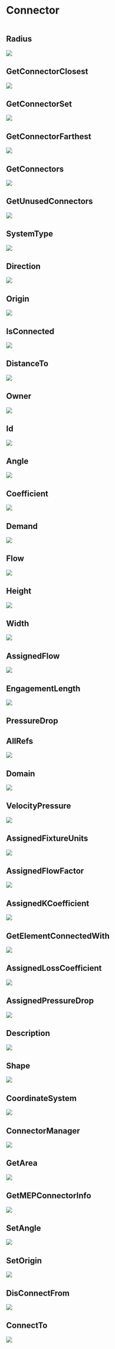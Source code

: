 # Connector


```{contents}
```

## Radius

![](dyn/pic/Connector.Radius.jpg)
## GetConnectorClosest

![](dyn/pic/Connector.GetConnectorClosest.jpg)
## GetConnectorSet

![](dyn/pic/Connector.GetConnectorSet.jpg)
## GetConnectorFarthest

![](dyn/pic/Connector.GetConnectorFarthest.jpg)
## GetConnectors

![](dyn/pic/Connector.GetConnectors.jpg)
## GetUnusedConnectors

![](dyn/pic/Connector.GetUnusedConnectors.jpg)
## SystemType

![](dyn/pic/Connector.SystemType.jpg)

## Direction

![](dyn/pic/Connector.Direction.jpg)
## Origin

![](dyn/pic/Connector.Origin.jpg)
## IsConnected

![](dyn/pic/Connector.IsConnected.jpg)
## DistanceTo

![](dyn/pic/Connector.DistanceTo.jpg)
## Owner

![](dyn/pic/Connector.Owner.jpg)
## Id

![](dyn/pic/Connector.Id.jpg)
## Angle

![](dyn/pic/Connector.Angle.jpg)

## Coefficient

![](dyn/pic/Connector.Coefficient.jpg)

## Demand

![](dyn/pic/Connector.Demand.jpg)
## Flow

![](dyn/pic/Connector.Flow.jpg)
## Height

![](dyn/pic/Connector.Height.jpg)
## Width

![](dyn/pic/Connector.Width.jpg)
## AssignedFlow

![](dyn/pic/Connector.AssignedFlow.jpg)
## EngagementLength

![](dyn/pic/Connector.EngagementLength.jpg)
## PressureDrop

## AllRefs

![](dyn/pic/Connector.AllRefs.jpg)
## Domain

![](dyn/pic/Connector.Domain.jpg)
## VelocityPressure

![](dyn/pic/Connector.VelocityPressure.jpg)
## AssignedFixtureUnits

![](dyn/pic/Connector.AssignedFixtureUnits.jpg)
## AssignedFlowFactor

![](dyn/pic/Connector.AssignedFlowFactor.jpg)
## AssignedKCoefficient

![](dyn/pic/Connector.AssignedKCoefficient.jpg)

## GetElementConnectedWith

![](dyn/pic/Connector.GetElementConnectedWith.jpg)
## AssignedLossCoefficient

![](dyn/pic/Connector.AssignedKCoefficient.jpg)

## AssignedPressureDrop

![](dyn/pic/Connector.AssignedPressureDrop.jpg)

## Description

![](dyn/pic/Connector.Description.jpg)
## Shape

![](dyn/pic/Connector.Shape.jpg)
## CoordinateSystem

![](dyn/pic/Connector.CoordinateSystem.jpg)
## ConnectorManager

![](dyn/pic/Connector.ConnectorManager.jpg)
## GetArea

![](dyn/pic/Connector.GetArea.jpg)
## GetMEPConnectorInfo

![](dyn/pic/Connector.GetMEPConnectorInfo.jpg)
## SetAngle

![](dyn/pic/Connector.SetAngle.jpg)
## SetOrigin

![](dyn/pic/Connector.SetOrigin.jpg)
## DisConnectFrom

![](dyn/pic/Connector.DisConnectFrom.jpg)
## ConnectTo

![](dyn/pic/Connector.ConnectTo.jpg)
